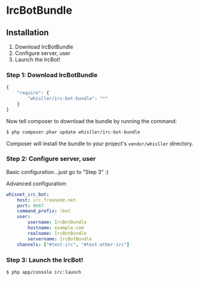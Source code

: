 IrcBotBundle
============

## Installation

1. Download IrcBotBundle
2. Configure server, user
3. Launch the IrcBot!

### Step 1: Download IrcBotBundle

```js
{
    "require": {
        "whisller/irc-bot-bundle": "*"
    }
}
```

Now tell composer to download the bundle by running the command:

``` bash
$ php composer.phar update whisller/irc-bot-bundle
```

Composer will install the bundle to your project's `vendor/whisller` directory.

### Step 2: Configure server, user

Basic configuration...just go to "Step 3" :)

Advanced configuration:
```yaml
whisnet_irc_bot:
    host: irc.freenode.net
    port: 6667
    command_prefix: !bot
    user:
        username: IrcBotBundle
        hostname: example.com
        realname: IrcBotBundle
        servername: IrcBotBundle
    channels: ["#test-irc", "#test-other-irc"]
```

### Step 3: Launch the IrcBot!
``` bash
$ php app/console irc:launch
```